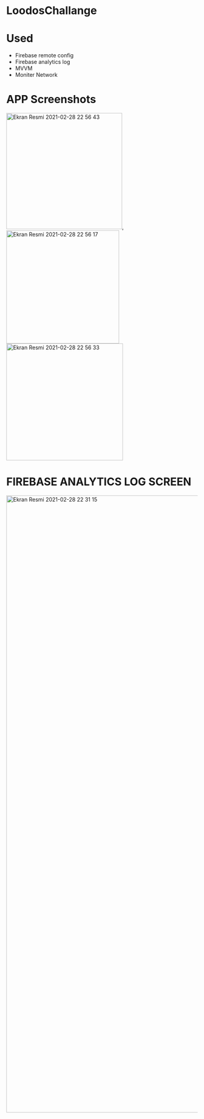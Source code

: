 # LoodosChallange
# Used
- Firebase remote config
- Firebase analytics log 
- MVVM
- Moniter Network

# APP Screenshots
<img width="305" alt="Ekran Resmi 2021-02-28 22 56 43" src="https://user-images.githubusercontent.com/58694754/109431562-504d9e80-7a18-11eb-8d51-1305be13d465.png">,<img width="297" alt="Ekran Resmi 2021-02-28 22 56 17" src="https://user-images.githubusercontent.com/58694754/109431564-53488f00-7a18-11eb-9ad5-9defdf917341.png">
<img width="307" alt="Ekran Resmi 2021-02-28 22 56 33" src="https://user-images.githubusercontent.com/58694754/109431566-5479bc00-7a18-11eb-88b4-77aa48361963.png">

# FIREBASE ANALYTICS LOG SCREEN 
<img width="1620" alt="Ekran Resmi 2021-02-28 22 31 15" src="https://user-images.githubusercontent.com/58694754/109431574-5e032400-7a18-11eb-8856-23f25bcb6089.png">
